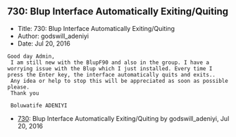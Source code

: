 ## 730: Blup Interface Automatically Exiting/Quiting

- Title: 730: Blup Interface Automatically Exiting/Quiting
- Author: godswill_adeniyi
- Date: Jul 20, 2016

```
Good day Admin,
 I am still new with the BlupF90 and also in the group. I have a worrying issue with the Blup which I just installed. Every time I press the Enter key, the interface automatically quits and exits.. 
 Any idea or help to stop this will be appreciated as soon as possible please.
 Thank you 

 Boluwatife ADENIYI
```

- [730](0730.md): Blup Interface Automatically Exiting/Quiting by godswill_adeniyi, Jul 20, 2016
